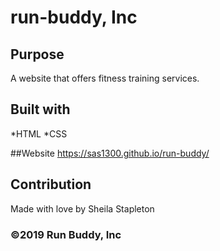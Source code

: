 # run-buddy, Inc

## Purpose
A website that offers fitness training services.

## Built with 
*HTML
*CSS

##Website
https://sas1300.github.io/run-buddy/

## Contribution
Made with love by Sheila Stapleton

### ©2019 Run Buddy, Inc

